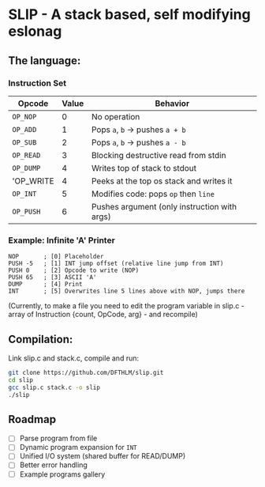 # SLIP - A stack based, self modifying eslonag

## The language:
### Instruction Set

| Opcode    | Value | Behavior                                     |
|-----------|-------|----------------------------------------------|
| `OP_NOP`  | 0     | No operation                                 |
| `OP_ADD`  | 1     | Pops `a`, `b` → pushes `a + b`               |
| `OP_SUB`  | 2     | Pops `a`, `b` → pushes `a - b`               |
| `OP_READ` | 3     | Blocking destructive read from stdin         |
| `OP_DUMP` | 4     | Writes top of stack to stdout                |
| 'OP_WRITE | 4     | Peeks at the top os stack and writes it      |
| `OP_INT`  | 5     | Modifies code: pops `op` then `line`         |
| `OP_PUSH` | 6     | Pushes argument (only instruction with args) |

### Example: Infinite 'A' Printer

```
NOP       ; [0] Placeholder
PUSH -5   ; [1] INT jump offset (relative line jump from INT)
PUSH 0    ; [2] Opcode to write (NOP)
PUSH 65   ; [3] ASCII 'A'
DUMP      ; [4] Print
INT       ; [5] Overwrites line 5 lines above with NOP, jumps there
```
(Currently, to make a file you need to edit the program variable in slip.c - array of Instruction {count, OpCode, arg} - and recompile)

## Compilation:
Link slip.c and stack.c, compile and run:
```bash
git clone https://github.com/DFTHLM/slip.git
cd slip
gcc slip.c stack.c -o slip
./slip
```

## Roadmap
- [ ] Parse program from file
- [ ] Dynamic program expansion for `INT`
- [ ] Unified I/O system (shared buffer for READ/DUMP)
- [ ] Better error handling
- [ ] Example programs gallery
